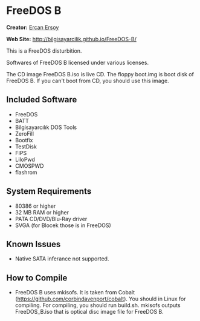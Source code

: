 # FreeDOS B

**Creator:** [Ercan Ersoy](https://github.com/ercanersoy/)

**Web Site:** http://bilgisayarcilik.github.io/FreeDOS-B/

This is a FreeDOS disturbition.

Softwares of FreeDOS B licensed under various licenses.

The CD image FreeDOS B.iso is live CD. The floppy boot.img is boot disk of FreeDOS B. If you can't boot from CD, you should use this image.

## Included Software

* FreeDOS
* BATT
* Bilgisayarcılık DOS Tools
* ZeroFill
* Bootfix
* TestDisk
* FIPS
* LiloPwd
* CMOSPWD
* flashrom

## System Requirements

* 80386 or higher
* 32 MB RAM or higher
* PATA CD/DVD/Blu-Ray driver
* SVGA (for Blocek those is in FreeDOS)

## Known Issues

* Native SATA inferance not supported.

## How to Compile

* FreeDOS B uses mkisofs. It is taken from Cobalt (https://github.com/corbindavenport/cobalt). You should in Linux for compiling. For compiling, you should run build.sh. mkisofs outputs FreeDOS_B.iso that is optical disc image file for FreeDOS B.

